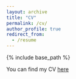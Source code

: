 ```yaml
---
layout: archive
title: "CV"
permalink: /cv/
author_profile: true
redirect_from:
  - /resume
---
```


{% include base_path %}

You can find my CV [here](https://github.com/ghorbanimahdi73/ghorbanimahdi73.github.io/blob/master/files/CV.pdf)


